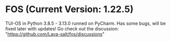 # FOS (Current Version: 1.22.5)
TUI-OS in Python 3.8.5 - 3.13.0 runned on PyCharm.
Has some bugs, will be fixed later with updates!
Go check out the discussion: "https://github.com/Lava-salt/fos/discussions"
